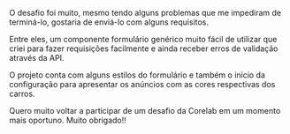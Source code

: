 O desafio foi muito, mesmo tendo alguns problemas que me impediram de terminá-lo, gostaria de enviá-lo com alguns requisitos.

Entre eles, um componente formulário genérico muito fácil de utilizar que criei para fazer requisições facilmente e ainda receber erros de validação através da API.

O projeto conta com alguns estilos do formulário e também o início da configuração para apresentar os anúncios com as cores respectivas dos carros.

Quero muito voltar a participar de um desafio da Corelab em um momento mais oportuno. Muito obrigado!!